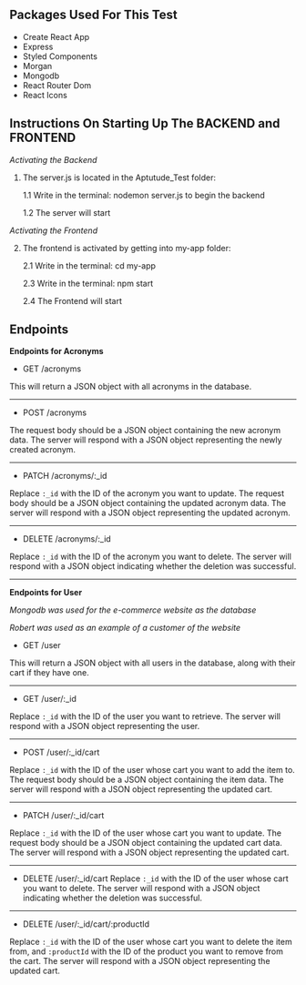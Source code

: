 ## Packages Used For This Test

- Create React App
- Express
- Styled Components
- Morgan
- Mongodb
- React Router Dom
- React Icons

## Instructions On Starting Up The BACKEND and FRONTEND

_Activating the Backend_

1. The server.js is located in the Aptutude_Test folder:

   1.1 Write in the terminal: nodemon server.js to begin the backend

   1.2 The server will start

_Activating the Frontend_

2. The frontend is activated by getting into my-app folder:

   2.1 Write in the terminal: cd my-app

   2.3 Write in the terminal: npm start

   2.4 The Frontend will start

## Endpoints

**Endpoints for Acronyms**

- GET /acronyms

This will return a JSON object with all acronyms in the database.

---

- POST /acronyms

The request body should be a JSON object containing the new acronym data. The server will respond with a JSON object representing the newly created acronym.

---

- PATCH /acronyms/:\_id

Replace `:_id` with the ID of the acronym you want to update. The request body should be a JSON object containing the updated acronym data. The server will respond with a JSON object representing the updated acronym.

---

- DELETE /acronyms/:\_id

Replace `:_id` with the ID of the acronym you want to delete. The server will respond with a JSON object indicating whether the deletion was successful.

---

**Endpoints for User**

_Mongodb was used for the e-commerce website as the database_

_Robert was used as an example of a customer of the website_

- GET /user

This will return a JSON object with all users in the database, along with their cart if they have one.

---

- GET /user/:\_id

Replace `:_id` with the ID of the user you want to retrieve. The server will respond with a JSON object representing the user.

---

- POST /user/:\_id/cart

Replace `:_id` with the ID of the user whose cart you want to add the item to. The request body should be a JSON object containing the item data. The server will respond with a JSON object representing the updated cart.

---

- PATCH /user/:\_id/cart

Replace `:_id` with the ID of the user whose cart you want to update. The request body should be a JSON object containing the updated cart data. The server will respond with a JSON object representing the updated cart.

---

- DELETE /user/:\_id/cart
  Replace `:_id` with the ID of the user whose cart you want to delete. The server will respond with a JSON object indicating whether the deletion was successful.

---

- DELETE /user/:\_id/cart/:productId

Replace `:_id` with the ID of the user whose cart you want to delete the item from, and `:productId` with the ID of the product you want to remove from the cart. The server will respond with a JSON object representing the updated cart.
